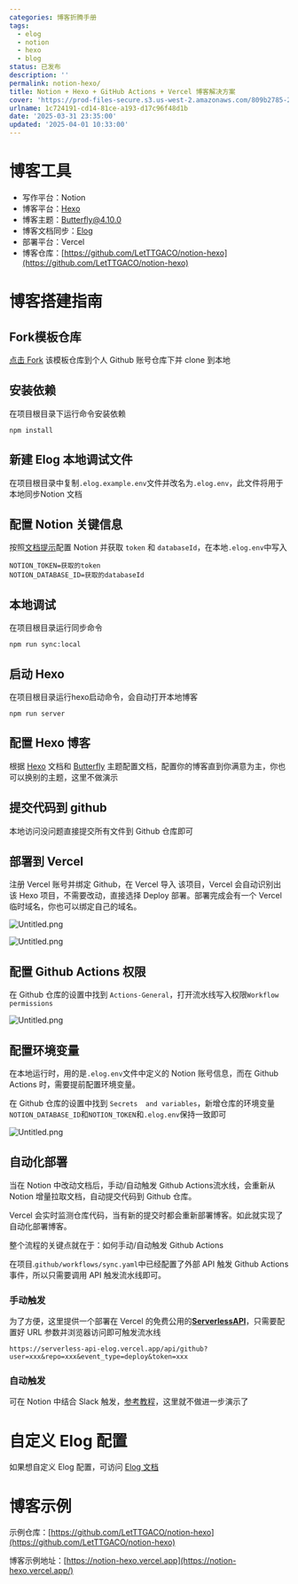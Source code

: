 ```yaml
---
categories: 博客折腾手册
tags:
  - elog
  - notion
  - hexo
  - blog
status: 已发布
description: ''
permalink: notion-hexo/
title: Notion + Hexo + GitHub Actions + Vercel 博客解决方案
cover: 'https://prod-files-secure.s3.us-west-2.amazonaws.com/809b2785-2afd-42d1-9139-e6f17eaa52c1/dc3ab2f7-66cb-4a5c-91bd-0c775b8e2aa5/%E5%B9%BD%E7%81%B5%E5%85%AC%E4%B8%BB.jpg?X-Amz-Algorithm=AWS4-HMAC-SHA256&X-Amz-Content-Sha256=UNSIGNED-PAYLOAD&X-Amz-Credential=ASIAZI2LB466S4O7535Y%2F20250401%2Fus-west-2%2Fs3%2Faws4_request&X-Amz-Date=20250401T043814Z&X-Amz-Expires=3600&X-Amz-Security-Token=IQoJb3JpZ2luX2VjEEsaCXVzLXdlc3QtMiJHMEUCIDjdMsB4KS%2BA67IEH0HN46hO6hXLibViTu9OD8LN9%2B%2BLAiEAkXgAvZIydkSkb5zxkYdvjb%2BKRY4n5jiytDOzErwfN7gqiAQItP%2F%2F%2F%2F%2F%2F%2F%2F%2F%2FARAAGgw2Mzc0MjMxODM4MDUiDNjgSjaMVSgyPS8M4yrcA2m%2F4N80L5vGNLXDj53rYhO7BtaMz3oV2%2BcFi5Vi5oiLlMzEul1oShCALdcpQyKAFvPQJDcP%2FMJruLmVNQ0qv5kSy44jKpe%2F3EB7aZTWesnt4wk4lSJ0CQrWP98xMp3K8Wel8wd7Idr3OmjHWf5Vr0ZUr%2Fvi32RZRj%2FvAMXjTCdqMQKqw4EMFLF1S%2BJLPC8nEJGudciOBGSinjVroQ3SnTC%2FLddb9SYgdw86rC1H0aFOqoerdG%2BrhT9mZ3X6AjvENYi%2B03bOh2gZp0q3gwO2WTjETbIZDo8uwdv1epw1IpDyk%2FWIX3r%2BVOZn8QjG%2BtaR12zkJ2Xc2fYPKxpIbaU12O%2FoQHnxhuUA2%2Fiw911AlEcZfUGJIC7PqoQqW5BmmRJwJsW5cl3pbRBwA5lNxraGW%2BjH5d70hfN5JUB9t1dMnD5SodOZenLPixY1cytGhaj4%2FGRC5EcsCZx8A7v5LS%2B1K69OlGQU4QSwYQg%2BuAU1vX%2B8nIPT6OfJrcCdBgYyMYZUB%2Fce83O371%2B4Qq3lRSydV3YO6ubnUE4I0UsTMlqiyGbwn13uIaXh8TETO3h8%2FbmUK75dUIXkVglB8cAOrjGLYFz9CCTGYjHfmV0lYYe%2BvSgjrpDdBnJkt8HefzADMN%2Bkrb8GOqUBEAhq2jn1cuyrgoXyv4zO8c8XPE0NBbKBdyjcFhjUZu4PZ7aJo8wqrxt%2FTHa9ZeTm2GRCmTHOyY9b6qJ%2BoOa600sTCWwIqoroXZT9972SB0vgDP7aiF2elwYWVOyrvGJ%2BIgn9E5%2BuQnd3c8dkR%2BeYRBm0I8ugCE4GVwK3JMduac%2FlJqx%2FhnZt8VkC0HulRwz0oMd2E1OkiLYnbrlfrLGcuyD5cRyx&X-Amz-Signature=e417cbf6e472de0a4b4e16f6e8dde65c0475db46526b926bdc179798e1d8cdd7&X-Amz-SignedHeaders=host&x-id=GetObject'
urlname: 1c724191-cd14-81ce-a193-d17c96f48d1b
date: '2025-03-31 23:35:00'
updated: '2025-04-01 10:33:00'
---
```


# 博客工具

- 写作平台：Notion
- 博客平台：[Hexo](https://hexo.io/)
- 博客主题：[Butterfly@4.10.0](https://github.com/jerryc127/hexo-theme-butterfly)
- 博客文档同步：[Elog](https://github.com/LetTTGACO/elog)
- 部署平台：Vercel
- 博客仓库：[https://github.com/LetTTGACO/notion-hexo](https://github.com/LetTTGACO/notion-hexo)

# 博客搭建指南


## Fork模板仓库


[点击 Fork](https://github.com/elog-x/notion-hexo/fork) 该模板仓库到个人 Github 账号仓库下并 clone 到本地


## 安装依赖


在项目根目录下运行命令安装依赖


```shell
npm install
```


## 新建 Elog 本地调试文件


在项目根目录中复制`.elog.example.env`文件并改名为`.elog.env`，此文件将用于本地同步Notion 文档


## 配置 Notion 关键信息


按照[文档提示](https://elog.1874.cool/notion/gvnxobqogetukays#notion)配置 Notion 并获取 `token` 和 `databaseId`，在本地`.elog.env`中写入


```plain text
NOTION_TOKEN=获取的token
NOTION_DATABASE_ID=获取的databaseId
```


## 本地调试


在项目根目录运行同步命令


```shell
npm run sync:local
```


## 启动 Hexo


在项目根目录运行hexo启动命令，会自动打开本地博客


```shell
npm run server
```


## 配置 Hexo 博客


根据 [Hexo](https://hexo.io/) 文档和 [Butterfly](https://github.com/jerryc127/hexo-theme-butterfly) 主题配置文档，配置你的博客直到你满意为主，你也可以换别的主题，这里不做演示


## 提交代码到 github


本地访问没问题直接提交所有文件到 Github 仓库即可


## 部署到 Vercel


注册 Vercel 账号并绑定 Github，在 Vercel 导入 该项目，Vercel 会自动识别出该 Hexo 项目，不需要改动，直接选择 Deploy 部署。部署完成会有一个 Vercel 临时域名，你也可以绑定自己的域名。


![Untitled.png](https://prod-files-secure.s3.us-west-2.amazonaws.com/809b2785-2afd-42d1-9139-e6f17eaa52c1/4467a32f-6a3d-4c4b-ab8c-ca3e42860df8/Untitled.png?X-Amz-Algorithm=AWS4-HMAC-SHA256&X-Amz-Content-Sha256=UNSIGNED-PAYLOAD&X-Amz-Credential=ASIAZI2LB466X7HHJHVE%2F20250401%2Fus-west-2%2Fs3%2Faws4_request&X-Amz-Date=20250401T043815Z&X-Amz-Expires=3600&X-Amz-Security-Token=IQoJb3JpZ2luX2VjEEsaCXVzLXdlc3QtMiJGMEQCIFwXM1FQ3ftSnS8pv6W%2FiNrTxwKwvcmL03X9dBI6%2Fl6TAiBKTEtziaGLnp6L5bgMLQ6hy3jHV3jSjk5QwQSTZWhhzSqIBAi0%2F%2F%2F%2F%2F%2F%2F%2F%2F%2F8BEAAaDDYzNzQyMzE4MzgwNSIMgE%2BbrlzTUphUPNpUKtwDVQeF2FxCFWP46PU2A7p8Ik4LuKP4Wb9M477yRPMEp2NSvwrR%2Bx%2FYmnMaBbtQFV8HD%2FrPzPqHBh5Ov3MAHtvqXcAK9kEj0MM7o7dqpTn%2FHVo0bR%2BMC40kukkj7buqqETZkkeRfcgb7x4AbdUC7bMpxBafQTqPW505KaLhZOGFHRh2VhPRhQsFi9bKFRbF5I9%2FfLYnWGH%2BSC0RUXT%2B1z2ZIXwCHS7Wp%2BiCJzkLn14hHN%2FPwHnvyKjVPoRzRlAdJD0XjNwpuHis30ro7EG03%2BHFKlLHcXeDaxFaFfhZNXrElwpmdXZ2MPXNlSq4eE1uX4H6VSXQMSa9EWQaQ5e3iR52Ir0k%2BBhox3H3uwICW%2BLtTd5NLqEi9MvrwBX05OS1sEVFUeiutlZbLUs5mWVtNohB8IExOz4vv8Aubt8ebIt%2Fk6Ip9mc2%2BPQ7eZhsRTVsKvkgpQdvIWVHdtEJQ1HpfgIcBpaVwrPj%2FuvU67jBauhOjtWkcn%2BxjFgn4NAqdhobHQzUaLbSFZOvKslruvwvza7e90N90wsX6g7Qpcl7PgqGQqeaOpjBR8%2F3VYAu%2BOUKkuwFkOG655OAxw%2Bp%2B%2BQ1ahmECSn8PTFY6aLNSVR17sT84weF9O0Rni%2BnEaYmbEMwrKStvwY6pgFr27tihkKh7BWZRWQls4N2UIQ61LIyAZAXXv4UkTAIAcgzjUl5dVwEelp%2BHsCdSVqE3ypg4yjjh0oDVw6lqp6jMTw6fjZi2s%2FBUHnNIKSPy4MhgwqH4t2alui1eB6t6wQagD6vqmbMdSK%2FvtQs4k2hbuUDPa4f2HzKvsifiC%2FJNHZnZmq3fSvn5q66UhhnapV6JilBnGmjXki5G6bQ%2BS%2B9lPVFKZqk&X-Amz-Signature=fd857de88a90445b95dd66441eccb30e9a5b8fa74feeb9a34e844a7ea264933d&X-Amz-SignedHeaders=host&x-id=GetObject)


![Untitled.png](https://prod-files-secure.s3.us-west-2.amazonaws.com/809b2785-2afd-42d1-9139-e6f17eaa52c1/3daedef9-b516-40e6-8c80-80bff543d62c/Untitled.png?X-Amz-Algorithm=AWS4-HMAC-SHA256&X-Amz-Content-Sha256=UNSIGNED-PAYLOAD&X-Amz-Credential=ASIAZI2LB466X7HHJHVE%2F20250401%2Fus-west-2%2Fs3%2Faws4_request&X-Amz-Date=20250401T043815Z&X-Amz-Expires=3600&X-Amz-Security-Token=IQoJb3JpZ2luX2VjEEsaCXVzLXdlc3QtMiJGMEQCIFwXM1FQ3ftSnS8pv6W%2FiNrTxwKwvcmL03X9dBI6%2Fl6TAiBKTEtziaGLnp6L5bgMLQ6hy3jHV3jSjk5QwQSTZWhhzSqIBAi0%2F%2F%2F%2F%2F%2F%2F%2F%2F%2F8BEAAaDDYzNzQyMzE4MzgwNSIMgE%2BbrlzTUphUPNpUKtwDVQeF2FxCFWP46PU2A7p8Ik4LuKP4Wb9M477yRPMEp2NSvwrR%2Bx%2FYmnMaBbtQFV8HD%2FrPzPqHBh5Ov3MAHtvqXcAK9kEj0MM7o7dqpTn%2FHVo0bR%2BMC40kukkj7buqqETZkkeRfcgb7x4AbdUC7bMpxBafQTqPW505KaLhZOGFHRh2VhPRhQsFi9bKFRbF5I9%2FfLYnWGH%2BSC0RUXT%2B1z2ZIXwCHS7Wp%2BiCJzkLn14hHN%2FPwHnvyKjVPoRzRlAdJD0XjNwpuHis30ro7EG03%2BHFKlLHcXeDaxFaFfhZNXrElwpmdXZ2MPXNlSq4eE1uX4H6VSXQMSa9EWQaQ5e3iR52Ir0k%2BBhox3H3uwICW%2BLtTd5NLqEi9MvrwBX05OS1sEVFUeiutlZbLUs5mWVtNohB8IExOz4vv8Aubt8ebIt%2Fk6Ip9mc2%2BPQ7eZhsRTVsKvkgpQdvIWVHdtEJQ1HpfgIcBpaVwrPj%2FuvU67jBauhOjtWkcn%2BxjFgn4NAqdhobHQzUaLbSFZOvKslruvwvza7e90N90wsX6g7Qpcl7PgqGQqeaOpjBR8%2F3VYAu%2BOUKkuwFkOG655OAxw%2Bp%2B%2BQ1ahmECSn8PTFY6aLNSVR17sT84weF9O0Rni%2BnEaYmbEMwrKStvwY6pgFr27tihkKh7BWZRWQls4N2UIQ61LIyAZAXXv4UkTAIAcgzjUl5dVwEelp%2BHsCdSVqE3ypg4yjjh0oDVw6lqp6jMTw6fjZi2s%2FBUHnNIKSPy4MhgwqH4t2alui1eB6t6wQagD6vqmbMdSK%2FvtQs4k2hbuUDPa4f2HzKvsifiC%2FJNHZnZmq3fSvn5q66UhhnapV6JilBnGmjXki5G6bQ%2BS%2B9lPVFKZqk&X-Amz-Signature=a1b3d602fa6419eb486965b4b06bfbcde1cbc37af8bef18db9254c5e7811241b&X-Amz-SignedHeaders=host&x-id=GetObject)


## 配置 Github Actions 权限


在 Github 仓库的设置中找到 `Actions-General`，打开流水线写入权限`Workflow permissions`


![Untitled.png](https://prod-files-secure.s3.us-west-2.amazonaws.com/809b2785-2afd-42d1-9139-e6f17eaa52c1/655e63eb-9fca-4856-ad6d-9deb87907f4a/Untitled.png?X-Amz-Algorithm=AWS4-HMAC-SHA256&X-Amz-Content-Sha256=UNSIGNED-PAYLOAD&X-Amz-Credential=ASIAZI2LB466X7HHJHVE%2F20250401%2Fus-west-2%2Fs3%2Faws4_request&X-Amz-Date=20250401T043815Z&X-Amz-Expires=3600&X-Amz-Security-Token=IQoJb3JpZ2luX2VjEEsaCXVzLXdlc3QtMiJGMEQCIFwXM1FQ3ftSnS8pv6W%2FiNrTxwKwvcmL03X9dBI6%2Fl6TAiBKTEtziaGLnp6L5bgMLQ6hy3jHV3jSjk5QwQSTZWhhzSqIBAi0%2F%2F%2F%2F%2F%2F%2F%2F%2F%2F8BEAAaDDYzNzQyMzE4MzgwNSIMgE%2BbrlzTUphUPNpUKtwDVQeF2FxCFWP46PU2A7p8Ik4LuKP4Wb9M477yRPMEp2NSvwrR%2Bx%2FYmnMaBbtQFV8HD%2FrPzPqHBh5Ov3MAHtvqXcAK9kEj0MM7o7dqpTn%2FHVo0bR%2BMC40kukkj7buqqETZkkeRfcgb7x4AbdUC7bMpxBafQTqPW505KaLhZOGFHRh2VhPRhQsFi9bKFRbF5I9%2FfLYnWGH%2BSC0RUXT%2B1z2ZIXwCHS7Wp%2BiCJzkLn14hHN%2FPwHnvyKjVPoRzRlAdJD0XjNwpuHis30ro7EG03%2BHFKlLHcXeDaxFaFfhZNXrElwpmdXZ2MPXNlSq4eE1uX4H6VSXQMSa9EWQaQ5e3iR52Ir0k%2BBhox3H3uwICW%2BLtTd5NLqEi9MvrwBX05OS1sEVFUeiutlZbLUs5mWVtNohB8IExOz4vv8Aubt8ebIt%2Fk6Ip9mc2%2BPQ7eZhsRTVsKvkgpQdvIWVHdtEJQ1HpfgIcBpaVwrPj%2FuvU67jBauhOjtWkcn%2BxjFgn4NAqdhobHQzUaLbSFZOvKslruvwvza7e90N90wsX6g7Qpcl7PgqGQqeaOpjBR8%2F3VYAu%2BOUKkuwFkOG655OAxw%2Bp%2B%2BQ1ahmECSn8PTFY6aLNSVR17sT84weF9O0Rni%2BnEaYmbEMwrKStvwY6pgFr27tihkKh7BWZRWQls4N2UIQ61LIyAZAXXv4UkTAIAcgzjUl5dVwEelp%2BHsCdSVqE3ypg4yjjh0oDVw6lqp6jMTw6fjZi2s%2FBUHnNIKSPy4MhgwqH4t2alui1eB6t6wQagD6vqmbMdSK%2FvtQs4k2hbuUDPa4f2HzKvsifiC%2FJNHZnZmq3fSvn5q66UhhnapV6JilBnGmjXki5G6bQ%2BS%2B9lPVFKZqk&X-Amz-Signature=a3ec2369ba1751a9a257bf3d818680d78c8af6b1a8963aef379f6ec6737f79ea&X-Amz-SignedHeaders=host&x-id=GetObject)


## 配置环境变量


在本地运行时，用的是`.elog.env`文件中定义的 Notion 账号信息，而在 Github Actions 时，需要提前配置环境变量。


在 Github 仓库的设置中找到 `Secrets  and variables`，新增仓库的环境变量`NOTION_DATABASE_ID`和`NOTION_TOKEN`和`.elog.env`保持一致即可


![Untitled.png](https://prod-files-secure.s3.us-west-2.amazonaws.com/809b2785-2afd-42d1-9139-e6f17eaa52c1/00308cea-f5bb-4345-bc1d-7fce622ee54a/Untitled.png?X-Amz-Algorithm=AWS4-HMAC-SHA256&X-Amz-Content-Sha256=UNSIGNED-PAYLOAD&X-Amz-Credential=ASIAZI2LB466X7HHJHVE%2F20250401%2Fus-west-2%2Fs3%2Faws4_request&X-Amz-Date=20250401T043815Z&X-Amz-Expires=3600&X-Amz-Security-Token=IQoJb3JpZ2luX2VjEEsaCXVzLXdlc3QtMiJGMEQCIFwXM1FQ3ftSnS8pv6W%2FiNrTxwKwvcmL03X9dBI6%2Fl6TAiBKTEtziaGLnp6L5bgMLQ6hy3jHV3jSjk5QwQSTZWhhzSqIBAi0%2F%2F%2F%2F%2F%2F%2F%2F%2F%2F8BEAAaDDYzNzQyMzE4MzgwNSIMgE%2BbrlzTUphUPNpUKtwDVQeF2FxCFWP46PU2A7p8Ik4LuKP4Wb9M477yRPMEp2NSvwrR%2Bx%2FYmnMaBbtQFV8HD%2FrPzPqHBh5Ov3MAHtvqXcAK9kEj0MM7o7dqpTn%2FHVo0bR%2BMC40kukkj7buqqETZkkeRfcgb7x4AbdUC7bMpxBafQTqPW505KaLhZOGFHRh2VhPRhQsFi9bKFRbF5I9%2FfLYnWGH%2BSC0RUXT%2B1z2ZIXwCHS7Wp%2BiCJzkLn14hHN%2FPwHnvyKjVPoRzRlAdJD0XjNwpuHis30ro7EG03%2BHFKlLHcXeDaxFaFfhZNXrElwpmdXZ2MPXNlSq4eE1uX4H6VSXQMSa9EWQaQ5e3iR52Ir0k%2BBhox3H3uwICW%2BLtTd5NLqEi9MvrwBX05OS1sEVFUeiutlZbLUs5mWVtNohB8IExOz4vv8Aubt8ebIt%2Fk6Ip9mc2%2BPQ7eZhsRTVsKvkgpQdvIWVHdtEJQ1HpfgIcBpaVwrPj%2FuvU67jBauhOjtWkcn%2BxjFgn4NAqdhobHQzUaLbSFZOvKslruvwvza7e90N90wsX6g7Qpcl7PgqGQqeaOpjBR8%2F3VYAu%2BOUKkuwFkOG655OAxw%2Bp%2B%2BQ1ahmECSn8PTFY6aLNSVR17sT84weF9O0Rni%2BnEaYmbEMwrKStvwY6pgFr27tihkKh7BWZRWQls4N2UIQ61LIyAZAXXv4UkTAIAcgzjUl5dVwEelp%2BHsCdSVqE3ypg4yjjh0oDVw6lqp6jMTw6fjZi2s%2FBUHnNIKSPy4MhgwqH4t2alui1eB6t6wQagD6vqmbMdSK%2FvtQs4k2hbuUDPa4f2HzKvsifiC%2FJNHZnZmq3fSvn5q66UhhnapV6JilBnGmjXki5G6bQ%2BS%2B9lPVFKZqk&X-Amz-Signature=0d6700ea24fe4e364d35f4c39b2852b411414e54f77aa934576edfe94478b299&X-Amz-SignedHeaders=host&x-id=GetObject)


## 自动化部署


当在 Notion 中改动文档后，手动/自动触发 Github Actions流水线，会重新从 Notion 增量拉取文档，自动提交代码到 Github 仓库。


Vercel 会实时监测仓库代码，当有新的提交时都会重新部署博客。如此就实现了自动化部署博客。


整个流程的关键点就在于：如何手动/自动触发 Github Actions


在项目.`github/workflows/sync.yaml`中已经配置了外部 API 触发 Github Actions 事件，所以只需要调用 API 触发流水线即可。


### 手动触发


为了方便，这里提供一个部署在 Vercel 的免费公用的[**ServerlessAPI**](https://github.com/elog-x/serverless-api)，只需要配置好 URL 参数并浏览器访问即可触发流水线


```shell
https://serverless-api-elog.vercel.app/api/github?user=xxx&repo=xxx&event_type=deploy&token=xxx
```


### 自动触发


可在 Notion 中结合 Slack 触发，[参考教程](https://elog.1874.cool/notion/vy55q9xwlqlsfrvk)，这里就不做进一步演示了


# 自定义 Elog 配置


如果想自定义 Elog 配置，可访问 [Elog 文档](https://elog.1874.cool/)


# 博客示例


示例仓库：[https://github.com/LetTTGACO/notion-hexo](https://github.com/LetTTGACO/notion-hexo)


博客示例地址：[https://notion-hexo.vercel.app](https://notion-hexo.vercel.app/)

